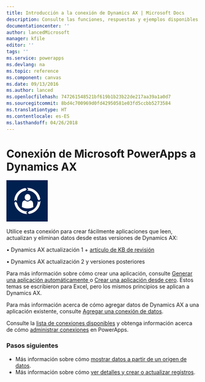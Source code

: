 ```yaml
---
title: Introducción a la conexión de Dynamics AX | Microsoft Docs
description: Consulte las funciones, respuestas y ejemplos disponibles de Dynamics AX.
documentationcenter: ''
author: lancedMicrosoft
manager: kfile
editor: ''
tags: ''
ms.service: powerapps
ms.devlang: na
ms.topic: reference
ms.component: canvas
ms.date: 09/13/2016
ms.author: lanced
ms.openlocfilehash: 747261548521bf619b1b23b22de217aa39a1a0d7
ms.sourcegitcommit: 8bd4c700969d0fd42950581e03fd5ccbb5273584
ms.translationtype: HT
ms.contentlocale: es-ES
ms.lasthandoff: 04/26/2018
---
```

# <a name="connect-from-microsoft-powerapps-to-dynamics-ax"></a>Conexión de Microsoft PowerApps a Dynamics AX
![Dynamics AX Online](./media/connection-dynamicsax/dynamics-ax.png)

Utilice esta conexión para crear fácilmente aplicaciones que leen, actualizan y eliminan datos desde estas versiones de Dynamics AX:

• Dynamics AX actualización 1 + [artículo de KB de revisión](https://fix.lcs.dynamics.com/Issue/Resolved?kb=3175021&bugId=3762232&qc=75f75fb7cb5de685683dafada9bdc618a7674bc4e299935b567a28ac02489b5c)

• Dynamics AX actualización 2 y versiones posteriores

Para más información sobre cómo crear una aplicación, consulte [Generar una aplicación automáticamente ](../get-started-create-from-data.md) o [Crear una aplicación desde cero](../get-started-create-from-blank.md). Estos temas se escribieron para Excel, pero los mismos principios se aplican a Dynamics AX.

Para más información acerca de cómo agregar datos de Dynamics AX a una aplicación existente, consulte [Agregar una conexión de datos](../add-data-connection.md).

Consulte la [lista de conexiones disponibles](../connections-list.md) y obtenga información acerca de cómo [administrar conexiones](../add-manage-connections.md) en PowerApps.

### <a name="next-steps"></a>Pasos siguientes
* Más información sobre cómo [mostrar datos a partir de un origen de datos](../add-gallery.md).
* Más información sobre cómo [ver detalles y crear o actualizar registros](../add-form.md).

